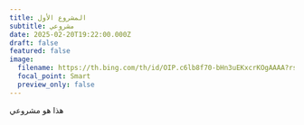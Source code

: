 ```yaml
---
title: المشروع الأول
subtitle: مشروعي
date: 2025-02-20T19:22:00.000Z
draft: false
featured: false
image:
  filename: https://th.bing.com/th/id/OIP.c6lb8f70-bHn3uEKxcrKOgAAAA?rs=1&pid=ImgDetMain
  focal_point: Smart
  preview_only: false
---
```

هذا هو مشروعي
